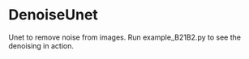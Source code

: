 # DenoiseUnet
Unet to remove noise from images. Run example_B21B2.py to see the denoising in action.
